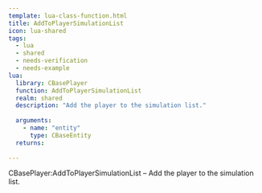 ```yaml
---
template: lua-class-function.html
title: AddToPlayerSimulationList
icon: lua-shared
tags:
  - lua
  - shared
  - needs-verification
  - needs-example
lua:
  library: CBasePlayer
  function: AddToPlayerSimulationList
  realm: shared
  description: "Add the player to the simulation list."
  
  arguments:
    - name: "entity"
      type: CBaseEntity
  returns:
    
---
```


<div class="lua__search__keywords">
CBasePlayer:AddToPlayerSimulationList &#x2013; Add the player to the simulation list.
</div>
